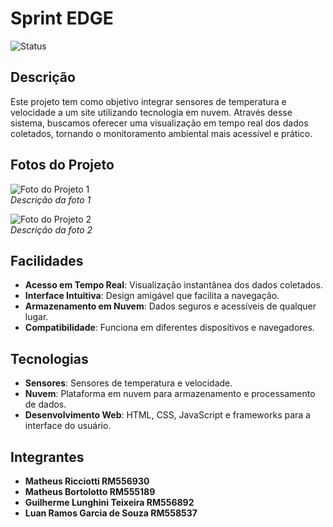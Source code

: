 # Sprint EDGE

![Status](https://img.shields.io/badge/status-em%20desenvolvimento-yellow.svg)

## Descrição

Este projeto tem como objetivo integrar sensores de temperatura e velocidade a um site utilizando tecnologia em nuvem. Através desse sistema, buscamos oferecer uma visualização em tempo real dos dados coletados, tornando o monitoramento ambiental mais acessível e prático.

## Fotos do Projeto

![Foto do Projeto 1](link-da-foto-1)  
*Descrição da foto 1*

![Foto do Projeto 2](link-da-foto-2)  
*Descrição da foto 2*

## Facilidades

- **Acesso em Tempo Real**: Visualização instantânea dos dados coletados.
- **Interface Intuitiva**: Design amigável que facilita a navegação.
- **Armazenamento em Nuvem**: Dados seguros e acessíveis de qualquer lugar.
- **Compatibilidade**: Funciona em diferentes dispositivos e navegadores.

## Tecnologias

- **Sensores**: Sensores de temperatura e velocidade.
- **Nuvem**: Plataforma em nuvem para armazenamento e processamento de dados.
- **Desenvolvimento Web**: HTML, CSS, JavaScript e frameworks para a interface do usuário.

## Integrantes

- **Matheus Ricciotti RM556930**
- **Matheus Bortolotto RM555189**
- **Guilherme Lunghini Teixeira RM556892**
- **Luan Ramos Garcia de Souza RM558537**


